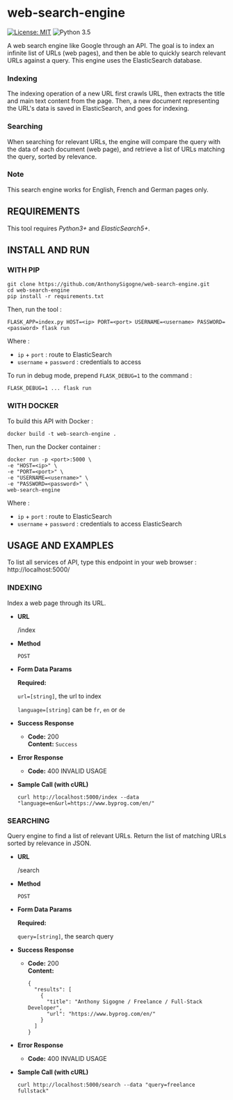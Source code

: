 # web-search-engine
[![License: MIT](https://img.shields.io/badge/License-MIT-yellow.svg)](https://opensource.org/licenses/MIT) ![Python 3.5](https://img.shields.io/badge/python-3.5-blue.svg)

A web search engine like Google through an API.
The goal is to index an infinite list of URLs (web pages), and then be able to quickly search relevant URLs against a query. This engine uses the ElasticSearch database.

### Indexing
The indexing operation of a new URL first crawls URL, then extracts the title and main text content from the page.
Then, a new document representing the URL's data is saved in ElasticSearch, and goes for indexing.

### Searching
When searching for relevant URLs, the engine will compare the query with the data of each document (web page), and retrieve a list of URLs matching the query, sorted by relevance.

### Note
This search engine works for English, French and German pages only.

## REQUIREMENTS
This tool requires *Python3+* and *ElasticSearch5+*.

## INSTALL AND RUN

### WITH PIP
```
git clone https://github.com/AnthonySigogne/web-search-engine.git
cd web-search-engine
pip install -r requirements.txt
```

Then, run the tool :
```
FLASK_APP=index.py HOST=<ip> PORT=<port> USERNAME=<username> PASSWORD=<password> flask run
```
Where :
* `ip` + `port` : route to ElasticSearch
* `username` + `password` : credentials to access

To run in debug mode, prepend `FLASK_DEBUG=1` to the command :
```
FLASK_DEBUG=1 ... flask run
```

### WITH DOCKER
To build this API with Docker :
```
docker build -t web-search-engine .
```

Then, run the Docker container :
```
docker run -p <port>:5000 \
-e "HOST=<ip>" \
-e "PORT=<port>" \
-e "USERNAME=<username>" \
-e "PASSWORD=<password>" \
web-search-engine
```
Where :
* `ip` + `port` : route to ElasticSearch
* `username` + `password` : credentials to access ElasticSearch

## USAGE AND EXAMPLES
To list all services of API, type this endpoint in your web browser : http://localhost:5000/

### INDEXING
Index a web page through its URL.

* **URL**

  /index

* **Method**

  `POST`

* **Form Data Params**

  **Required:**

  `url=[string]`, the url to index

  `language=[string]` can be `fr`, `en` or `de`

* **Success Response**

  * **Code:** 200 <br />
    **Content:** `Success`


* **Error Response**

  * **Code:** 400 INVALID USAGE <br />


* **Sample Call (with cURL)**

  ```
  curl http://localhost:5000/index --data "language=en&url=https://www.byprog.com/en/"
  ```

### SEARCHING
Query engine to find a list of relevant URLs.
Return the list of matching URLs sorted by relevance in JSON.

* **URL**

  /search

* **Method**

  `POST`

* **Form Data Params**

  **Required:**

  `query=[string]`, the search query


* **Success Response**

  * **Code:** 200 <br />
    **Content:**
    ```
    {
      "results": [
        {
          "title": "Anthony Sigogne / Freelance / Full-Stack Developer",
          "url": "https://www.byprog.com/en/"
        }
      ]
    }
    ```


* **Error Response**

  * **Code:** 400 INVALID USAGE <br />


* **Sample Call (with cURL)**

  ```
  curl http://localhost:5000/search --data "query=freelance fullstack"
  ```
